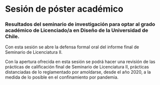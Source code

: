 # Sesión de póster académico

### Resultados del seminario de investigación para optar al grado académico de Licenciado/a en Diseño de la Universidad de Chile.

Con esta sesión se abre la defensa formal oral del informe final de Seminario de Licenciatura II. 

Con la apertura ofrecida en esta sesión se podrá hacer una revisión de las prácticas de calificación final de Seminario de Licenciatura II, prácticas distanciadas de lo reglamentado por amoldarse, desde el año 2020, a la medida de lo posible en el confinamiento por pandemia.
